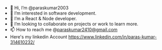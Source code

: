 - 👋 Hi, I’m @paraskumar2003
- 👀 I’m interested in software development.
- 🌱 I’m a React & Node developer.
- 💞️ I’m looking to collaborate on projects or work to learn more.
- 📫 How to reach me @paraskumar2410@gmail.com
- Here's my linkedin Account https://www.linkedin.com/in/paras-kumar-314610232/

<!---
paraskumar2003/paraskumar2003 is a ✨ special ✨ repository because its `README.md` (this file) appears on your GitHub profile.
You can click the Preview link to take a look at your changes.
--->
